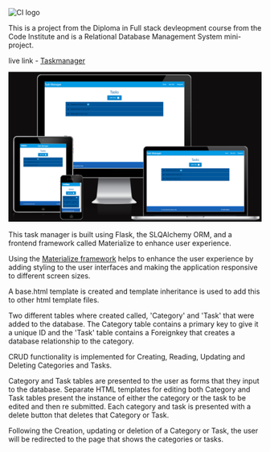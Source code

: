 ![CI logo](https://codeinstitute.s3.amazonaws.com/fullstack/ci_logo_small.png)

This is a project from the Diploma in Full stack devleopment course from the Code Institute and is a Relational Database Management System mini-project.

live link - [Taskmanager](https://taskmanager-8-4e23dcf6296d.herokuapp.com/)

![](/task_manager_am_i_responsive_image.png)

This task manager is built using Flask, the SLQAlchemy ORM, and a frontend framework called Materialize to enhance user experience.

Using the [Materialize framework](https://materializecss.com/) helps to enhance the user experience by adding styling to the user interfaces and making the application responsive to different screen sizes.

A base.html template is created and template inheritance is used to add this to other html template files.

Two different tables where created called, 'Category' and 'Task' that were added to the database. The Category table contains a primary key to give it a unique ID  and the 'Task' table contains a Foreignkey that creates a database relationship to the category.


CRUD functionality is implemented for Creating, Reading, Updating and Deleting Categories and Tasks.

Category and Task tables are presented to the user as forms that they input to the database. Separate HTML templates for editing both Category and Task tables present the instance of either the category or the task to be edited and then re submitted. Each category and task is presented with a delete button that deletes that Category or Task. 

Following the Creation, updating or deletion of a Category or Task, the user will be redirected to the page that shows the categories or tasks.


